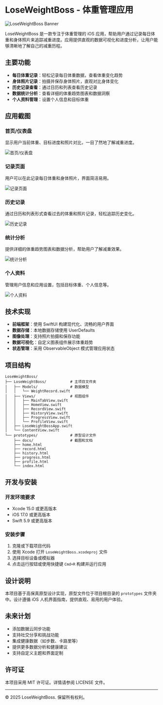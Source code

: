 # LoseWeightBoss - 体重管理应用

![LoseWeightBoss Banner](./prototypes/docs/Screenshot%202025-04-28%20at%2008.02.53.png)

LoseWeightBoss 是一款专注于体重管理的 iOS 应用，帮助用户通过记录每日体重和身体照片来追踪减重进度。应用提供直观的数据可视化和进度分析，让用户能够清晰地了解自己的减重历程。

## 主要功能

- **每日体重记录**：轻松记录每日体重数据，查看体重变化趋势
- **身体照片记录**：拍摄并保存身体照片，直观对比身体变化
- **历史记录查看**：通过日历和列表查看历史记录
- **数据统计分析**：查看详细的体重趋势图表和数据洞察
- **个人资料管理**：设置个人信息和目标体重

## 应用截图

### 首页/仪表盘
显示用户当前体重、目标进度和照片对比，一目了然地了解减重进度。

![首页/仪表盘](prototypes/docs/Screenshot%202025-04-28%20at%2008.02.53.png)

### 记录页面
用户可以在此记录每日体重和身体照片，界面简洁易用。

![记录页面](prototypes/docs/Screenshot%202025-04-28%20at%2008.03.06.png)

### 历史记录
通过日历和列表形式查看过去的体重和照片记录，轻松追踪历史变化。

![历史记录](prototypes/docs/Screenshot%202025-04-28%20at%2008.03.16.png)

### 统计分析
提供详细的体重趋势图表和数据分析，帮助用户了解减重效果。

![统计分析](prototypes/docs/Screenshot%202025-04-28%20at%2008.03.34.png)

### 个人资料
管理用户信息和应用设置，包括目标体重、个人信息等。

![个人资料](prototypes/docs/Screenshot%202025-04-28%20at%2008.03.43.png)

## 技术实现

- **前端框架**：使用 SwiftUI 构建现代化、流畅的用户界面
- **数据存储**：本地数据存储使用 UserDefaults
- **图像处理**：支持照片拍摄和保存功能
- **数据可视化**：自定义图表组件展示体重趋势
- **状态管理**：采用 ObservableObject 模式管理应用状态

## 项目结构

```
LoseWeightBoss/
├── LoseWeightBoss/           # 主项目文件夹
│   ├── Models/               # 数据模型
│   │   └── WeightRecord.swift
│   ├── Views/                # 视图组件
│   │   ├── MainTabView.swift
│   │   ├── HomeView.swift
│   │   ├── RecordView.swift
│   │   ├── HistoryView.swift
│   │   ├── ProgressView.swift
│   │   └── ProfileView.swift
│   ├── LoseWeightBossApp.swift
│   └── ContentView.swift
└── prototypes/               # 原型设计文件
    ├── docs/                 # 截图和文档
    ├── home.html
    ├── record.html
    ├── history.html
    ├── progress.html
    ├── profile.html
    └── index.html
```

## 开发与安装

### 开发环境要求
- Xcode 15.0 或更高版本
- iOS 17.0 或更高版本
- Swift 5.9 或更高版本

### 安装步骤
1. 克隆或下载项目代码
2. 使用 Xcode 打开 `LoseWeightBoss.xcodeproj` 文件
3. 选择目标设备或模拟器
4. 点击运行按钮或使用快捷键 `Cmd+R` 构建并运行应用

## 设计说明

本项目基于高保真原型设计实现，原型文件位于项目根目录的 `prototypes` 文件夹中。设计遵循 iOS 人机界面指南，提供直观、易用的用户体验。

## 未来计划

- 添加数据云同步功能
- 支持社交分享和挑战功能
- 集成健康数据（如步数、卡路里等）
- 提供更多数据分析和健康建议
- 支持自定义主题和界面定制

## 许可证

本项目采用 MIT 许可证。详情请参阅 LICENSE 文件。

---

© 2025 LoseWeightBoss. 保留所有权利。
